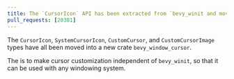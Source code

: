 ```yaml
---
title: The `CursorIcon` API has been extracted from `bevy_winit and moved into a new crate `bevy_window_cursor`
pull_requests: [20381]
---
```


The `CursorIcon`, `SystemCursorIcon`, `CustomCursor`, and `CustomCursorImage` types have all been moved into a new crate `bevy_window_cursor`.

The is to make cursor customization independent of `bevy_winit`, so that it can be used with any windowing system.
